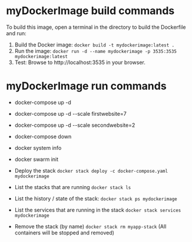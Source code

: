 # myDockerImage build commands
To build this image, open a terminal in the directory to build the Dockerfile and run:

1. Build the Docker image: `docker build -t mydockerimage:latest .`
2. Run the image: `docker run -d --name mydockerimage -p 3535:3535 mydockerimage:latest`
3. Test: Browse to http://localhost:3535 in your browser.
# myDockerImage run commands
- docker-compose up -d
- docker-compose up -d --scale firstwebsite=7
- docker-compose up -d --scale secondwebsite=2
- docker-compose down
- docker system info
- docker swarm init

- Deploy the stack `docker stack deploy -c docker-compose.yaml  mydockerimage`
- List the stacks that are running `docker stack ls`
- List the history / state of the stack: `docker stack ps mydockerimage`
- List the services that are running in the stack `docker stack services mydockerimage`
- Remove the stack (by name) `docker stack rm myapp-stack` (All containers will be stopped and removed)